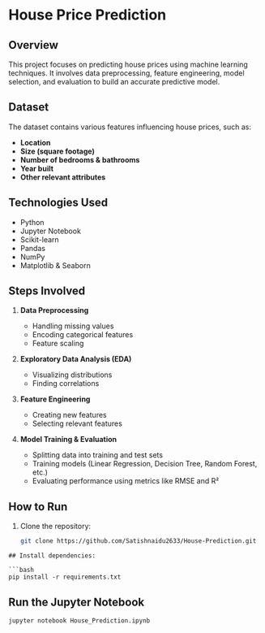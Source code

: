 # House Price Prediction

## Overview

This project focuses on predicting house prices using machine learning techniques. It involves data preprocessing, feature engineering, model selection, and evaluation to build an accurate predictive model.

## Dataset

The dataset contains various features influencing house prices, such as:
- **Location**
- **Size (square footage)**
- **Number of bedrooms & bathrooms**
- **Year built**
- **Other relevant attributes**

## Technologies Used

- Python
- Jupyter Notebook
- Scikit-learn
- Pandas
- NumPy
- Matplotlib & Seaborn

## Steps Involved

1. **Data Preprocessing**
   - Handling missing values
   - Encoding categorical features
   - Feature scaling

2. **Exploratory Data Analysis (EDA)**
   - Visualizing distributions
   - Finding correlations

3. **Feature Engineering**
   - Creating new features
   - Selecting relevant features

4. **Model Training & Evaluation**
   - Splitting data into training and test sets
   - Training models (Linear Regression, Decision Tree, Random Forest, etc.)
   - Evaluating performance using metrics like RMSE and R²

## How to Run

1. Clone the repository:
   ```bash
   git clone https://github.com/Satishnaidu2633/House-Prediction.git
```
## Install dependencies:

```bash
pip install -r requirements.txt
```
## Run the Jupyter Notebook

```bash
jupyter notebook House_Prediction.ipynb
```
